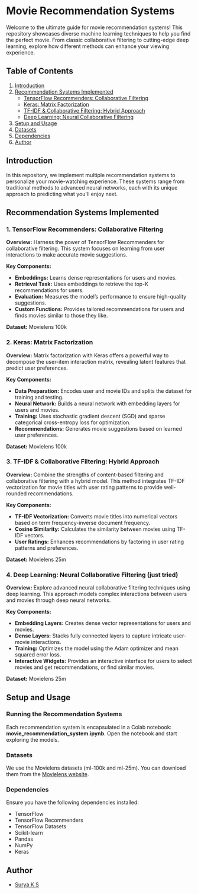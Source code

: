 # Movie Recommendation Systems

Welcome to the ultimate guide for movie recommendation systems! This repository showcases diverse machine learning techniques to help you find the perfect movie. From classic collaborative filtering to cutting-edge deep learning, explore how different methods can enhance your viewing experience.

## Table of Contents
1. [Introduction](#introduction)
2. [Recommendation Systems Implemented](#recommendation-systems-implemented)
    - [TensorFlow Recommenders: Collaborative Filtering](#1-tensorflow-recommenders-collaborative-filtering)
    - [Keras: Matrix Factorization](#2-keras-matrix-factorization)
    - [TF-IDF & Collaborative Filtering: Hybrid Approach](#3-tf-idf--collaborative-filtering-hybrid-approach)
    - [Deep Learning: Neural Collaborative Filtering](#4-deep-learning-neural-collaborative-filtering)
3. [Setup and Usage](#setup-and-usage)
4. [Datasets](#datasets)
5. [Dependencies](#dependencies)
6. [Author](#author)

## Introduction

In this repository, we implement multiple recommendation systems to personalize your movie-watching experience. These systems range from traditional methods to advanced neural networks, each with its unique approach to predicting what you'll enjoy next.

## Recommendation Systems Implemented

### 1. TensorFlow Recommenders: Collaborative Filtering

**Overview:**
Harness the power of TensorFlow Recommenders for collaborative filtering. This system focuses on learning from user interactions to make accurate movie suggestions.

**Key Components:**
- **Embeddings:** Learns dense representations for users and movies.
- **Retrieval Task:** Uses embeddings to retrieve the top-K recommendations for users.
- **Evaluation:** Measures the model’s performance to ensure high-quality suggestions.
- **Custom Functions:** Provides tailored recommendations for users and finds movies similar to those they like.

**Dataset:** Movielens 100k

### 2. Keras: Matrix Factorization

**Overview:**
Matrix factorization with Keras offers a powerful way to decompose the user-item interaction matrix, revealing latent features that predict user preferences.

**Key Components:**
- **Data Preparation:** Encodes user and movie IDs and splits the dataset for training and testing.
- **Neural Network:** Builds a neural network with embedding layers for users and movies.
- **Training:** Uses stochastic gradient descent (SGD) and sparse categorical cross-entropy loss for optimization.
- **Recommendations:** Generates movie suggestions based on learned user preferences.

**Dataset:** Movielens 100k

### 3. TF-IDF & Collaborative Filtering: Hybrid Approach

**Overview:**
Combine the strengths of content-based filtering and collaborative filtering with a hybrid model. This method integrates TF-IDF vectorization for movie titles with user rating patterns to provide well-rounded recommendations.

**Key Components:**
- **TF-IDF Vectorization:** Converts movie titles into numerical vectors based on term frequency-inverse document frequency.
- **Cosine Similarity:** Calculates the similarity between movies using TF-IDF vectors.
- **User Ratings:** Enhances recommendations by factoring in user rating patterns and preferences.

**Dataset:** Movielens 25m

### 4. Deep Learning: Neural Collaborative Filtering (just tried)

**Overview:**
Explore advanced neural collaborative filtering techniques using deep learning. This approach models complex interactions between users and movies through deep neural networks.

**Key Components:**
- **Embedding Layers:** Creates dense vector representations for users and movies.
- **Dense Layers:** Stacks fully connected layers to capture intricate user-movie interactions.
- **Training:** Optimizes the model using the Adam optimizer and mean squared error loss.
- **Interactive Widgets:** Provides an interactive interface for users to select movies and get recommendations, or find similar movies.

**Dataset:** Movielens 25m

## Setup and Usage

### Running the Recommendation Systems

Each recommendation system is encapsulated in a Colab notebook: **movie_recommendation_system.ipynb**. Open the notebook and start exploring the models.

### Datasets

We use the Movielens datasets (ml-100k and ml-25m). You can download them from the [Movielens website](https://grouplens.org/datasets/movielens/).

### Dependencies

Ensure you have the following dependencies installed:
- TensorFlow
- TensorFlow Recommenders
- TensorFlow Datasets
- Scikit-learn
- Pandas
- NumPy
- Keras

## Author

- [Surya K S](https://github.com/SuryaKS27)
